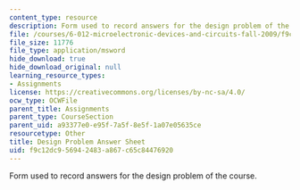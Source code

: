 ```yaml
---
content_type: resource
description: Form used to record answers for the design problem of the course.
file: /courses/6-012-microelectronic-devices-and-circuits-fall-2009/f9c12dc956942483a867c65c84476920_design_sheet.xls
file_size: 11776
file_type: application/msword
hide_download: true
hide_download_original: null
learning_resource_types:
- Assignments
license: https://creativecommons.org/licenses/by-nc-sa/4.0/
ocw_type: OCWFile
parent_title: Assignments
parent_type: CourseSection
parent_uid: a93377e0-e95f-7a5f-8e5f-1a07e05635ce
resourcetype: Other
title: Design Problem Answer Sheet
uid: f9c12dc9-5694-2483-a867-c65c84476920
---
```

Form used to record answers for the design problem of the course.